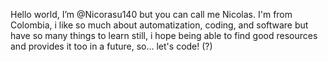 Hello world, I’m @Nicorasu140 but you can call me Nicolas.
I'm from Colombia, i like so much about automatization, 
coding, and software but have so many things to learn 
still, i hope being able to find good resources and 
provides it too in a future, so... let's code! (?)
